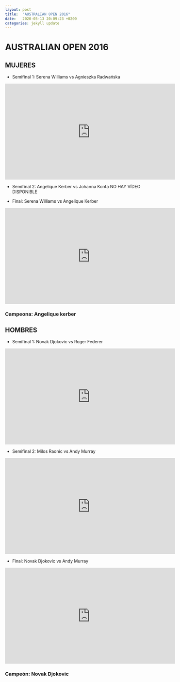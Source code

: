 ```yaml
---
layout: post
title:  "AUSTRALIAN OPEN 2016"
date:   2020-05-13 20:09:23 +0200
categories: jekyll update
---
```


# AUSTRALIAN OPEN 2016

## MUJERES
* Semifinal 1: Serena Williams vs Agnieszka Radwańska 
<iframe width="560" height="315" src="https://www.youtube.com/embed/1lVxEHdKJHM" frameborder="0" allow="accelerometer; autoplay; encrypted-media; gyroscope; picture-in-picture" allowfullscreen></iframe>

* Semifinal 2: Angelique Kerber vs Johanna Konta 
NO HAY VÍDEO DISPONIBLE

* Final: Serena Williams vs Angelique Kerber
<iframe width="560" height="315" src="https://www.youtube.com/embed/ON14VVl2WBQ" frameborder="0" allow="accelerometer; autoplay; encrypted-media; gyroscope; picture-in-picture" allowfullscreen></iframe>

### Campeona: Angelique kerber

## HOMBRES
* Semifinal 1: Novak Djokovic vs Roger Federer 
<iframe width="560" height="315" src="https://www.youtube.com/embed/YC8MXmn1lQY" frameborder="0" allow="accelerometer; autoplay; encrypted-media; gyroscope; picture-in-picture" allowfullscreen></iframe>

* Semifinal 2: Milos Raonic vs Andy Murray 
<iframe width="560" height="315" src="https://www.youtube.com/embed/23h6wV5473I" frameborder="0" allow="accelerometer; autoplay; encrypted-media; gyroscope; picture-in-picture" allowfullscreen></iframe>

* Final: Novak Djokovic vs Andy Murray 
<iframe width="560" height="315" src="https://www.youtube.com/embed/XBVUAYyuMqg" frameborder="0" allow="accelerometer; autoplay; encrypted-media; gyroscope; picture-in-picture" allowfullscreen></iframe>

### Campeón: Novak Djokovic
